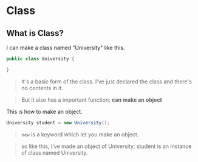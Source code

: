 # Class

## What is Class?

I can make a class named "University" like this.

```java
public class University {

}
```
>It's a basic form of the class. I've just declared the class and there's no contents in it. 

>But it also has a important function; **can make an object**

This is how to make an object.
```java
University student = new University();
```
>```new``` is a keyword which let you make an object.

>so like this, I've made an object of University; student is an instance of class named University.
